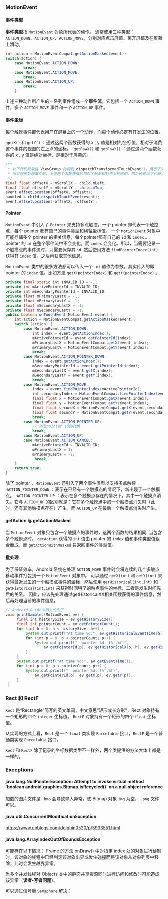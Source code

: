 ### MotionEvent

#### 事件类型
**事件类型**指 `MotionEvent` 对象所代表的动作。
通常使用三种类型：`ACTION_DOWN`、`ACTION_UP`、`ACTION_MOVE`，分别对应点击屏幕、离开屏幕及在屏幕上滑动。

```java
int action = MotionEventCompat.getActionMasked(event);
switch(action) {
    case MotionEvent.ACTION_DOWN:
        break;
    case MotionEvent.ACTION_MOVE:
        break;
    case MotionEvent.ACTION_UP:
        break;
    }
```

上述三种动作所产生的一系列事件组成一个**事件流**，它包括一个 `ACTION_DOWN` 事件，多个 `ACTION_MOVE` 事件和一个 `ACTION_UP` 事件。


#### 事件坐标
每个触摸事件都代表用户在屏幕上的一个动作，而每个动作必定有其发生的位置。

·`getX()` 和 `getY()` ：通过这两个函数获得的 x , y 值是相对的坐标值，相对于消费这个事件的视图的左上点的坐标。
·`getRawX()` 和 `getRawY()` ：通过这两个函数获得的 x , y 值是绝对坐标，是相对于屏幕的。

```java
/**
 * 以下代码截取自 ViewGroup 的函数 dispatchTransformedTouchEvent()，展示了父视图把事件分发给子视图时，getX()和getY所获得的相关坐标是如何改变的。
 * 当父视图处理事件时，上述两个函数获得的相对坐标是相对于父视图的，然后通过以下代码，调整了相对坐标的值，让其变为相对于子视图的坐标
 */
final float offsetX = mScrollX - child.mLeft;
final float offsetY = mScrollY - child.mTop;
event.offsetLocation(offsetX, offsetY);
handled = child.dispatchTouchEvent(event);
event.offsetLocation(-offsetX, -offsetY);
```


#### Pointer
`MotionEvent` 中引入了 `Pointer` 来支持多点触控，一个 pointer 即代表一个触控点，每个 pointer 都有自己的事件类型和横轴坐标值。
一个 `MotionEvent` 对象中可能存储多个 pointer 的相关信息，每个pointer都有自己的 `id` 和 `index` 。pointer 的 `id` 在整个事件流中不会变化，而 `index` 会变化。所以，当需要记录一个触摸点的事件流时，只需要保存其 `id` ,然后使用方法 `findPointerIndex(int)` 获得其 `index` 值，之后再获取其他信息。

`MotionEvent` 类中的很多方法都可以传入一个 `int` 值作为参数，其实传入的即 pointer 的 `index` 值。比如方法 `getX(pointerIndex)` 和 `getY(pointerIndex)` 。

```java
private final static int INVALID_ID = -1;
private int mActivePointerId = INVALID_ID;
private int mSecondaryPointerId = INVALID_ID;
private float mPrimaryLastX = -1;
private float mPrimaryLastY = -1;
private float mSecondaryLastX = -1;
private float mSecondaryLastY = -1;
public boolean onTouchEvent(MotionEvent event) {
    int action = MotionEventCompat.getActionMasked(event);
    switch (action) {
        case MotionEvent.ACTION_DOWN:
            int index = event.getActionIndex();
            mActivePointerId = event.getPointerId(index);
            mPrimaryLastX = MotionEventCompat.getX(event,index);
            mPrimaryLastY = MotionEventCompat.getY(event,index);
            break;
        case MotionEvent.ACTION_POINTER_DOWN:
            index = event.getActionIndex();
            mSecondaryPointerId = event.getPointerId(index);
            mSecondaryLastX = event.getX(index);
            mSecondaryLastY = event.getY(index);
            break;
        case MotionEvent.ACTION_MOVE:
            index = event.findPointerIndex(mActivePointerId);
            int secondaryIndex = MotionEventCompat.findPointerIndex(event,mSecondaryPointerId);
            final float x = MotionEventCompat.getX(event,index);
            final float y = MotionEventCompat.getY(event,index);
            final float secondX = MotionEventCompat.getX(event,secondaryIndex);
            final float secondY = MotionEventCompat.getY(event,secondaryIndex);
            break;
        case MotionEvent.ACTION_POINTER_UP:
            // 涉及pointer id的转换
            break;
        case MotionEvent.ACTION_UP:
        case MotionEvent.ACTION_CANCEL:
            mActivePointerId = INVALID_ID;
            mPrimaryLastX =-1;
            mPrimaryLastY = -1;
             break;
    }
    return true;
}
```

除了 pointer ，`MotionEvent` 还引入了两个事件类型以支持多点触控：
·`ACTION_POINTER_DOWN` ：表示在已经有一个触摸点的情况下，新出现了一个触摸点。
·`ACTION_POINTER_UP` ：表示在多个触摸点存在的情况下，其中一个触摸点消失。它与 `ACTION_UP` 的区别就是：它在多个触摸点中的一个触摸点消失时（此时，还有其他触摸点存在）产生，而 `ACTION_UP` 在最后一个触摸点消失时产生。


#### getAction 与 getActionMasked
当 `MotionEvent` 对象只包含一个触摸点的事件时，这两个函数的结果相同.
当包含多个触摸点时， `getAction` 获得的 `int` 值由 pointer 的 `index` 值和事件类型值组合而成，而 `getActionWithMasked` 只返回事件的类型值。


#### 批处理
为了保证效率，Android 系统在处理 `ACTION_MOVE` 事件时会将连续的几个多触点移动事件打包到一个 `MotionEvent` 对象中。
可以通过 `getX(int)` 和 `getY(int)` 来获得最近发生的一个触摸点事件的坐标，然后使用 `getHistorical(int,int)` 和 `getHistorical(int,int)` 来获得时间稍早的触点事件的坐标，二者是发生时间先后的关系。
因此，应该先处理通过getHistoricalXX相关函数获得的事件信息，然后再处理当前的事件信息。

```java
// Android Guide中相关的例子
void printSamples(MotionEvent ev) {
     final int historySize = ev.getHistorySize();
     final int pointerCount = ev.getPointerCount();
     for (int h = 0; h < historySize; h++) {
         System.out.printf("At time %d:", ev.getHistoricalEventTime(h));
         for (int p = 0; p < pointerCount; p++) {
             System.out.printf("  pointer %d: (%f,%f)",
                 ev.getPointerId(p), ev.getHistoricalX(p, h), ev.getHistoricalY(p, h));
         }
     }
     System.out.printf("At time %d:", ev.getEventTime());
     for (int p = 0; p < pointerCount; p++) {
         System.out.printf("  pointer %d: (%f,%f)",
             ev.getPointerId(p), ev.getX(p), ev.getY(p));
     }
 }
```



### Rect 和 RectF
`Rect` 是“Rectangle”简写的英文单词，中文意思“矩形或长方形”，Rect 对象持有一个矩形的四个 `integer` 坐标值。
`RectF` 对象持有一个矩形的四个 `float` 坐标值。

从实现的方式上看，`Rect` 是一个 `final` 类实现 `Parcelable` 接口，`RectF` 是一个普通类实现 `Parcelable` 接口。

`Rect` 和 `RectF` 除了记录的坐标数据类型不一样外，两个类提供的方法大体上都是一样的。


### Exceptions
#### java.lang.NullPointerException: Attempt to invoke virtual method 'boolean android.graphics.Bitmap.isRecycled()' on a null object reference
加载的图片文件是 `.bmp` 会导致导入异常，使 Bitmap 对象 `img` 为空， `.png` 文件可以。

####  java.util.ConcurrentModificationException
https://www.cnblogs.com/dolphin0520/p/3933551.html

#### java.lang.ArrayIndexOutOfBoundsException
可能存在以下情况： Frame 的方法 onDraw() 中对指定 index 处的对象进行绘制时，该对象的线程中已经判定该对象出界或发生碰撞而将该对象从对象列表中移除，此时会发生越界异常。

当多个并发线程对 Objects 类中的静态共享资源同时进行访问和修改时可能造成该异常（**读者-写者问题**）。

可以通过信号量 `Semaphore` 解决：
```markdown

```